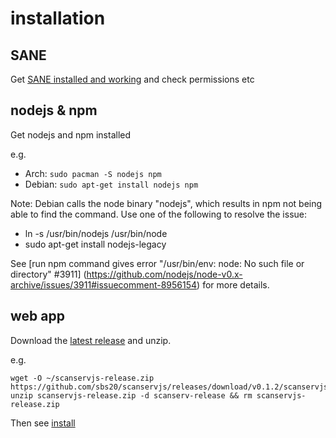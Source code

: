 # installation

## SANE
Get [SANE installed and working](https://github.com/sbs20/scanserv/blob/master/install-sane.md) and 
check permissions etc

## nodejs & npm
Get nodejs and npm installed

e.g.
 * Arch: `sudo pacman -S nodejs npm`
 * Debian: `sudo apt-get install nodejs npm`


Note: Debian calls the node binary "nodejs", which results in npm not being able to find the command.
 Use one of the following to resolve the issue:
 * ln -s /usr/bin/nodejs /usr/bin/node
 * sudo apt-get install nodejs-legacy
 
See [run npm command gives error "/usr/bin/env: node: No such file or directory" #3911]
(https://github.com/nodejs/node-v0.x-archive/issues/3911#issuecomment-8956154) for more details.

## web app
Download the [latest release](https://github.com/sbs20/scanservjs/releases) and unzip.

e.g.
```
wget -O ~/scanservjs-release.zip https://github.com/sbs20/scanservjs/releases/download/v0.1.2/scanservjs_20170117.144056.zip
unzip scanservjs-release.zip -d scanserv-release && rm scanservjs-release.zip
```

Then see [install](install.sh)
